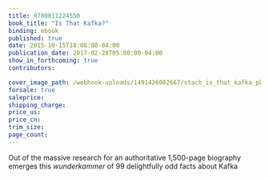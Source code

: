 ```yaml
---
title: 9780811224550
book_title: "Is That Kafka?"
binding: ebook
published: true
date: 2015-10-15T18:08:00-04:00
publication_date: 2017-02-28T05:00:00-04:00
show_in_forthcoming: true
contributors:

cover_image_path: /webhook-uploads/1491426082667/stach_is_that_kafka_pbk.jpg
forsale: true
saleprice:
shipping_charge:
price_us:
price_cn:
trim_size:
page_count:
---
```

Out of the massive research for an authoritative 1,500-page biography emerges this _wunderkammer_ of 99 delightfully odd facts about Kafka

